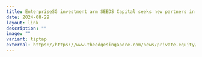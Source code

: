 ```yaml
---
title: EnterpriseSG investment arm SEEDS Capital seeks new partners in S’pore
date: 2024-08-29
layout: link
description: ""
image: ""
variant: tiptap
external: https://https://www.theedgesingapore.com/news/private-equity/enterprisesg-investment-arm-seeds-capital-seeks-new-partners-co-invest-spore
---
```

